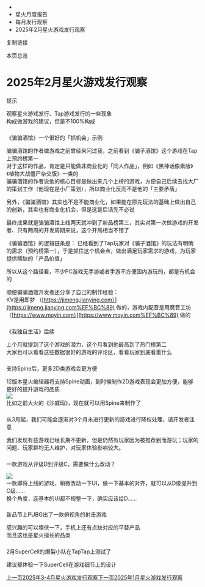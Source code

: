   * [](/)
  * 星火月度报告
  * 每月发行观察
  * 2025年2月星火游戏发行观察

复制链接

本页总览

# 2025年2月星火游戏发行观察

提示

观察星火游戏发行、Tap游戏发行的一些现象  
构成做游戏的建议，但是不100%构成

###
《骗骗酒馆》一个很好的「抓机会」示例[​](/Manual/SCEMonthlyReport/PublishReport/11_2025Report_2#骗骗酒馆一个很好的抓机会示例
"《骗骗酒馆》一个很好的「抓机会」示例的直接链接")

骗骗酒馆的作者做游戏之前曾经来问过我，之前看到《骗子酒馆》这个游戏在Tap上预约榜第一  
对于这样的作品，肯定是只能做非商业化的「同人作品」，例如《黑神话像素版》《植物大战僵尸杂交版》一类的  
骗骗酒馆的作者说他的核心目标是做出来几个上榜的游戏，方便自己后续去找大厂的策划工作（他现在是小厂策划），所以商业化反而不是他的「主要矛盾」

另外，《骗骗酒馆》其实也不是不能商业化，如果能在原先玩法的基础上做出自己的创新，其实也有商业化机会，但是这是后话先不必说

最终成果就是骗骗酒馆上线两天就冲到了新品榜第三，其实对第一次做游戏的开发者、只有两周的开发周期来说，这个开局相当不错了

《骗骗酒馆》的逻辑链条是：
已经看到了Tap玩家对《骗子酒馆》的玩法有明确的需求（预约榜第一），于是抓住这个机会点，做出满足玩家需求的游戏，为玩家提供稀缺的「产品价值」

所以从这个路径看，不少PC游戏无手游或者手游不方便国内游玩的，都是有机会的

顺便骗骗酒馆开发者还分享了自己的制作经验：  
KV是用即梦 （[https://jimeng.jianying.com）](https://jimeng.jianying.com%EF%BC%89)
做的，游戏内配音是用魔音工坊 （[https://www.moyin.com）](https://www.moyin.com%EF%BC%89) 做的

###
《我独自生活》后续[​](/Manual/SCEMonthlyReport/PublishReport/11_2025Report_2#我独自生活后续
"《我独自生活》后续的直接链接")

上个月就提到了这个游戏的潜力，这个月看到他最高到了热门榜第二  
大家也可以看看这些数据很好的游戏的评论区，看看玩家到底看重什么

###
支持Spine后，更多2D类游戏会更方便[​](/Manual/SCEMonthlyReport/PublishReport/11_2025Report_2#支持spine后更多2d类游戏会更方便
"支持Spine后，更多2D类游戏会更方便的直接链接")

12版本星火编辑器将支持Spine动画，到时候制作2D游戏表现会更加方便，能够更好的提升游戏的品质  
![](https://doc.sce.xd.com/assets/images/Spine-409c80131fe1f41a7217a87f3edeb2ec.gif)  
比如之前大火的《沙威玛》，现在就可以用Spine来制作了

###
从3月起，我们可能会逐渐对3个月未进行更新的游戏进行降权处理，请开发者注意[​](/Manual/SCEMonthlyReport/PublishReport/11_2025Report_2#从3月起我们可能会逐渐对3个月未进行更新的游戏进行降权处理请开发者注意
"从3月起，我们可能会逐渐对3个月未进行更新的游戏进行降权处理，请开发者注意的直接链接")

我们发现有些游戏已经长期不更新，但是仍然有玩家因为被推荐到而游玩；玩家的问题、玩家群均无人维护，对玩家体验影响较大。

###
一款游戏从评级D到评级C，需要做什么改动？[​](/Manual/SCEMonthlyReport/PublishReport/11_2025Report_2#一款游戏从评级d到评级c需要做什么改动
"一款游戏从评级D到评级C，需要做什么改动？的直接链接")

![](https://doc.sce.xd.com/assets/images/评级-13080a52ef0ec0d2794b1c67a3111744.png)  
一款即将上线的游戏，稍微改动一下UI，做一下基本的对齐，就可以从D级提升到C级……  
换个角度，连基本的UI都不规整一下，确实应该给D……

###
新品节上PUBG出了一款俯视角的射击游戏[​](/Manual/SCEMonthlyReport/PublishReport/11_2025Report_2#新品节上pubg出了一款俯视角的射击游戏
"新品节上PUBG出了一款俯视角的射击游戏的直接链接")

感兴趣的可以埋伏一下，手机上还有点缺对应的平替产品  
而且这也是星火擅长的品类

###
2月SuperCell的爆裂小队在TapTap上测试了[​](/Manual/SCEMonthlyReport/PublishReport/11_2025Report_2#2月supercell的爆裂小队在taptap上测试了
"2月SuperCell的爆裂小队在TapTap上测试了的直接链接")

建议都体验一下SuperCell在游戏细节上的设计

[上一页2025年3-4月星火游戏发行观察](/Manual/SCEMonthlyReport/PublishReport/10_2025Report_3)[下一页2025年1月星火游戏发行观察](/Manual/SCEMonthlyReport/PublishReport/12_2025Report_1)


